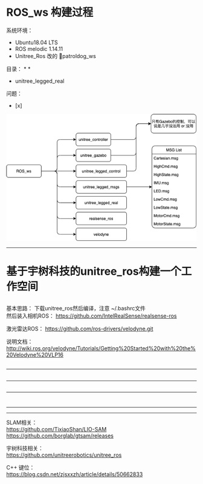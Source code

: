 # ROS_ws 构建过程

系统环境： 
- Ubuntu18.04 LTS
- ROS melodic 1.14.11
- Unitree_Ros 改的 patroldog_ws

目录： 
* 
* 
* unitree_legged_real

问题：
- [x]        



![IMG](pictures/ROS_ws.png)


----

# 基于宇树科技的unitree_ros构建一个工作空间
## 

基本思路： 下载unitree_ros然后编译，注意 ~/.bashrc文件      
然后装入相机ROS： https://github.com/IntelRealSense/realsense-ros       

激光雷达ROS：
https://github.com/ros-drivers/velodyne.git

说明文档： http://wiki.ros.org/velodyne/Tutorials/Getting%20Started%20with%20the%20Velodyne%20VLP16
## 
  

----

## 


----

## 


----

# 

----




----

SLAM相关：      
https://github.com/TixiaoShan/LIO-SAM   
https://github.com/borglab/gtsam/releases

宇树科技相关：      
https://github.com/unitreerobotics/unitree_ros

C++ 键位：       
https://blog.csdn.net/zjsxxzh/article/details/50662833